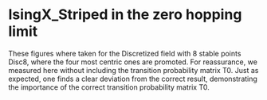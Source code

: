 # IsingX_Striped in the zero hopping limit

These figures where taken for the Discretized field with 8 stable points Disc8,
where the four most centric ones are promoted. For reassurance, we measured here without including the transition probability matrix T0.
Just as expected, one finds a clear deviation from the correct result, demonstrating the importance of the correct transition probability matrix T0.
